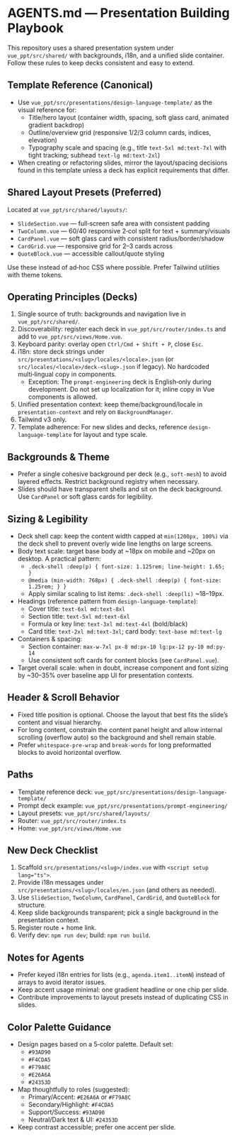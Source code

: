 # AGENTS.md — Presentation Building Playbook

This repository uses a shared presentation system under `vue_ppt/src/shared/` with backgrounds, i18n, and a unified slide container. Follow these rules to keep decks consistent and easy to extend.

## Template Reference (Canonical)
- Use `vue_ppt/src/presentations/design-language-template/` as the visual reference for:
  - Title/hero layout (container width, spacing, soft glass card, animated gradient backdrop)
  - Outline/overview grid (responsive 1/2/3 column cards, indices, elevation)
  - Typography scale and spacing (e.g., title `text-5xl md:text-7xl` with tight tracking; subhead `text-lg md:text-2xl`)
- When creating or refactoring slides, mirror the layout/spacing decisions found in this template unless a deck has explicit requirements that differ.

## Shared Layout Presets (Preferred)
Located at `vue_ppt/src/shared/layouts/`:
- `SlideSection.vue` — full‑screen safe area with consistent padding
- `TwoColumn.vue` — 60/40 responsive 2‑col split for text + summary/visuals
- `CardPanel.vue` — soft glass card with consistent radius/border/shadow
- `CardGrid.vue` — responsive grid for 2–3 cards across
- `QuoteBlock.vue` — accessible callout/quote styling

Use these instead of ad‑hoc CSS where possible. Prefer Tailwind utilities with theme tokens.

## Operating Principles (Decks)
1. Single source of truth: backgrounds and navigation live in `vue_ppt/src/shared/`.
2. Discoverability: register each deck in `vue_ppt/src/router/index.ts` and add to `vue_ppt/src/views/Home.vue`.
3. Keyboard parity: overlay open `Ctrl/Cmd + Shift + P`, close `Esc`.
4. i18n: store deck strings under `src/presentations/<slug>/locales/<locale>.json` (or `src/locales/<locale>/deck-<slug>.json` if legacy). No hardcoded multi‑lingual copy in components.
   - Exception: The `prompt-engineering` deck is English‑only during development. Do not set up localization for it; inline copy in Vue components is allowed.
5. Unified presentation context: keep theme/background/locale in `presentation-context` and rely on `BackgroundManager`.
6. Tailwind v3 only.
7. Template adherence: For new slides and decks, reference `design-language-template` for layout and type scale.

## Backgrounds & Theme
- Prefer a single cohesive background per deck (e.g., `soft-mesh`) to avoid layered effects. Restrict background registry when necessary.
- Slides should have transparent shells and sit on the deck background. Use `CardPanel` or soft glass cards for legibility.

## Sizing & Legibility
- Deck shell cap: keep the content width capped at `min(1200px, 100%)` via the deck shell to prevent overly wide line lengths on large screens.
- Body text scale: target base body at ~18px on mobile and ~20px on desktop. A practical pattern:
  - `.deck-shell :deep(p) { font-size: 1.125rem; line-height: 1.65; }`
  - `@media (min-width: 768px) { .deck-shell :deep(p) { font-size: 1.25rem; } }`
  - Apply similar scaling to list items: `.deck-shell :deep(li)` ~18–19px.
- Headings (reference pattern from `design-language-template`):
  - Cover title: `text-6xl md:text-8xl`
  - Section title: `text-5xl md:text-6xl`
  - Formula or key line: `text-3xl md:text-4xl` (bold/black)
  - Card title: `text-2xl md:text-3xl`; card body: `text-base md:text-lg`
- Containers & spacing:
  - Section container: `max-w-7xl px-8 md:px-10 lg:px-12 py-10 md:py-14`
  - Use consistent soft cards for content blocks (see `CardPanel.vue`).
- Target overall scale: when in doubt, increase component and font sizing by ~30–35% over baseline app UI for presentation contexts.

## Header & Scroll Behavior
- Fixed title position is optional. Choose the layout that best fits the slide’s content and visual hierarchy.
- For long content, constrain the content panel height and allow internal scrolling (overflow auto) so the background and shell remain stable.
- Prefer `whitespace-pre-wrap` and `break-words` for long preformatted blocks to avoid horizontal overflow.

## Paths
- Template reference deck: `vue_ppt/src/presentations/design-language-template/`
- Prompt deck example: `vue_ppt/src/presentations/prompt-engineering/`
- Layout presets: `vue_ppt/src/shared/layouts/`
- Router: `vue_ppt/src/router/index.ts`
- Home: `vue_ppt/src/views/Home.vue`

## New Deck Checklist
1. Scaffold `src/presentations/<slug>/index.vue` with `<script setup lang="ts">`.
2. Provide i18n messages under `src/presentations/<slug>/locales/en.json` (and others as needed).
3. Use `SlideSection`, `TwoColumn`, `CardPanel`, `CardGrid`, and `QuoteBlock` for structure.
4. Keep slide backgrounds transparent; pick a single background in the presentation context.
5. Register route + home link.
6. Verify dev: `npm run dev`; build: `npm run build`.

## Notes for Agents
- Prefer keyed i18n entries for lists (e.g., `agenda.item1..itemN`) instead of arrays to avoid iterator issues.
- Keep accent usage minimal: one gradient headline or one chip per slide.
- Contribute improvements to layout presets instead of duplicating CSS in slides.

## Color Palette Guidance
- Design pages based on a 5‑color palette. Default set:
  - `#93AD90`
  - `#F4CDA5`
  - `#F79A8C`
  - `#E26A6A`
  - `#24353D`
- Map thoughtfully to roles (suggested):
  - Primary/Accent: `#E26A6A` or `#F79A8C`
  - Secondary/Highlight: `#F4CDA5`
  - Support/Success: `#93AD90`
  - Neutral/Dark text & UI: `#24353D`
- Keep contrast accessible; prefer one accent per slide.
